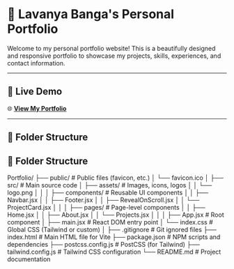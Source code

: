 # 🌸 Lavanya Banga's Personal Portfolio

Welcome to my personal portfolio website! This is a beautifully designed and responsive portfolio to showcase my projects, skills, experiences, and contact information.

---

## 📸 Live Demo

🌐 **[View My Portfolio](https://lavanyabanga.github.io/Portfolio/)**

---

## 📂 Folder Structure

## 📁 Folder Structure
Portfolio/
├── public/                  # Public files (favicon, etc.)
│   └── favicon.ico
│
├── src/                     # Main source code
│   ├── assets/              # Images, icons, logos
│   │   └── logo.png
│   │
│   ├── components/          # Reusable UI components
│   │   ├── Navbar.jsx
│   │   ├── Footer.jsx
│   │   ├── RevealOnScroll.jsx
│   │   └── ProjectCard.jsx
│   │
│   ├── pages/               # Page-level components
│   │   ├── Home.jsx
│   │   ├── About.jsx
│   │   └── Projects.jsx
│   │
│   ├── App.jsx              # Root component
│   ├── main.jsx             # React DOM entry point
│   └── index.css            # Global CSS (Tailwind or custom)
│
├── .gitignore               # Git ignored files
├── index.html               # Main HTML file for Vite
├── package.json             # NPM scripts and dependencies
├── postcss.config.js        # PostCSS (for Tailwind)
├── tailwind.config.js       # Tailwind CSS configuration
└── README.md                # Project documentation
